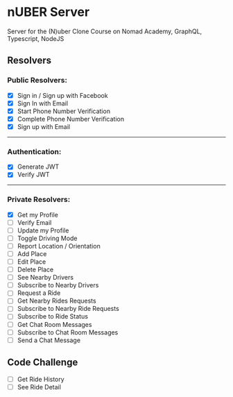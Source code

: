 # nUBER Server

Server for the (N)uber Clone Course on Nomad Academy, GraphQL, Typescript, NodeJS


## Resolvers

### Public Resolvers:

-  [x] Sign in / Sign up with Facebook
-  [x] Sign In with Email
-  [x] Start Phone Number Verification
-  [x] Complete Phone Number Verification
-  [x] Sign up with Email

---

### Authentication:

-  [x] Generate JWT
-  [x] Verify JWT

---

### Private Resolvers: 

-  [x] Get my Profile
-  [ ] Verify Email
-  [ ] Update my Profile
-  [ ] Toggle Driving Mode
-  [ ] Report Location / Orientation
-  [ ] Add Place
-  [ ] Edit Place
-  [ ] Delete Place
-  [ ] See Nearby Drivers
-  [ ] Subscribe to Nearby Drivers
-  [ ] Request a Ride
-  [ ] Get Nearby Rides Requests
-  [ ] Subscribe to Nearby Ride Requests
-  [ ] Subscribe to Ride Status
-  [ ] Get Chat Room Messages
-  [ ] Subscribe to Chat Room Messages
-  [ ] Send a Chat Message

## Code Challenge

- [ ] Get Ride History
- [ ] See Ride Detail